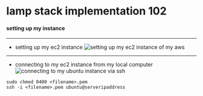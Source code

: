 # lamp stack implementation 102
#### setting up my instance 

---
* setting up my ec2 instance
![setting up my ec2 instance of my aws](https://github.com/user-attachments/assets/6025c01e-fb5c-4d75-9e8d-f486e901d5c6)

---
* connecting to my ec2 instance from my local computer
![connecting to my ubuntu instance via ssh](https://github.com/user-attachments/assets/3758b1e9-4ac8-4478-bfa9-53124e063098)

```
sudo chmod 0400 <filename>.pem
ssh -i <filename>.pem ubuntu@serveripaddress
```
